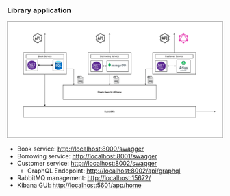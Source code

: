 ### Library application

![alt text](./img/schema.png)

- Book service: <http://localhost:8000/swagger>
- Borrowing service: <http://localhost:8001/swagger>
- Customer service: <http://localhost:8002/swagger>
    - GraphQL Endopoint: <http://localhost:8002/api/graphql>
- RabbitMQ management: <http://localhost:15672/>
- Kibana GUI: <http://localhost:5601/app/home>

